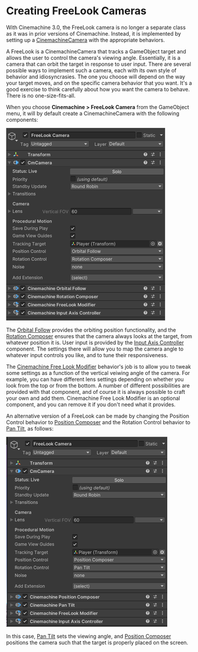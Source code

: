 # Creating FreeLook Cameras

With Cinemachine 3.0, the FreeLook camera is no longer a separate class as it was in prior versions of Cinemachine. Instead, it is implemented by setting up a [CinemachineCamera](CinemachineCamera.md) with the appropriate behaviors.

A FreeLook is a CinemachineCamera that tracks a GameObject target and allows the user to control the camera's viewing angle. Essentially, it is a camera that can orbit the target in response to user input. There are several possible ways to implement such a camera, each with its own style of behavior and idiosyncrasies. The one you choose will depend on the way your target moves, and on the specific camera behavior that you want. It's a good exercise to think carefully about how you want the camera to behave. There is no one-size-fits-all.

When you choose **Cinemachine > FreeLook Camera** from the GameObject menu, it will by default create a CinemachineCamera with the following components:

![Default Free Look Inspector](images/DefaultFreeLookInspector.png)

The [Orbital Follow](CinemachineOrbitalFollow.md) provides the orbiting position functionality, and the [Rotation Composer](CinemachineRotationComposer.md) ensures that the camera always looks at the target, from whatever position it is.  User input is provided by the [Input Axis Controller](CinemachineInputAxisController.md) component. The settings there will allow you to map the camera angle to whatever input controls you like, and to tune their responsiveness.

The [Cinemachine Free Look Modifier](CinemachineFreeLookModifier.md) behavior's job is to allow you to tweak some settings as a function of the vertical veiwing angle of the camera. For example, you can have different lens settings depending on whether you look from the top or from the bottom. A number of different possibilities are provided with that component, and of course it is always possible to craft your own and add them.  Cinemachine Free Look Modifier is an optional component, and you can remove it if you don't need what it provides.

An alternative version of a FreeLook can be made by changing the Position Control behavior to [Position Composer](CinemachinePositionComposer.md) and the Rotation Control behavior to [Pan Tilt](CinemachinePanTilt.md), as follows:

![Alternative Free Look Inspector](images/AlternativeFreeLookInspector.png)

In this case, [Pan Tilt](CinemachinePanTilt.md) sets the viewing angle, and [Position Composer](CinemachinePositionComposer.md) positions the camera such that the target is properly placed on the screen.
